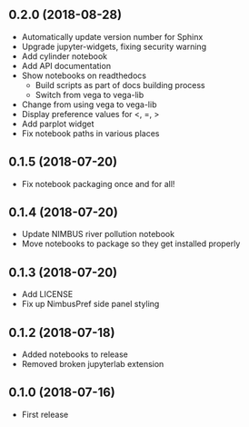 ## 0.2.0 (2018-08-28) ##

 * Automatically update version number for Sphinx
 * Upgrade jupyter-widgets, fixing security warning
 * Add cylinder notebook
 * Add API documentation
 * Show notebooks on readthedocs
   * Build scripts as part of docs building process
   * Switch from vega to vega-lib
 * Change from using vega to vega-lib
 * Display preference values for <, =, >
 * Add parplot widget
 * Fix notebook paths in various places

## 0.1.5 (2018-07-20) ##

 * Fix notebook packaging once and for all!

## 0.1.4 (2018-07-20) ##

 * Update NIMBUS river pollution notebook
 * Move notebooks to package so they get installed properly

## 0.1.3 (2018-07-20) ##

* Add LICENSE
* Fix up NimbusPref side panel styling

## 0.1.2 (2018-07-18) ##

* Added notebooks to release
* Removed broken jupyterlab extension

## 0.1.0 (2018-07-16) ##

* First release
